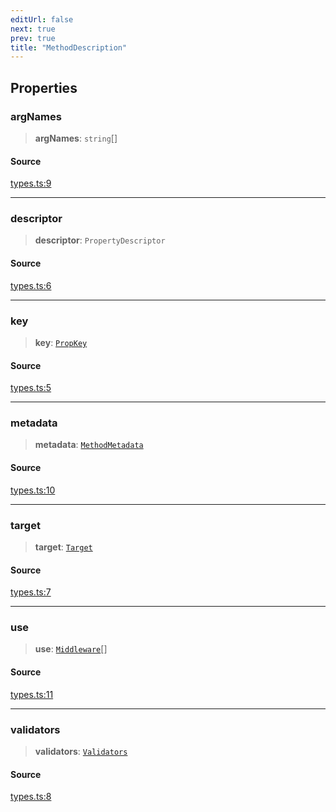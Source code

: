 ```yaml
---
editUrl: false
next: true
prev: true
title: "MethodDescription"
---
```


## Properties

### argNames

> **argNames**: `string`[]

#### Source

[types.ts:9](https://github.com/chord-ts/rpc/blob/0637e5c/src/types.ts#L9)

***

### descriptor

> **descriptor**: `PropertyDescriptor`

#### Source

[types.ts:6](https://github.com/chord-ts/rpc/blob/0637e5c/src/types.ts#L6)

***

### key

> **key**: [`PropKey`](../type-aliases/PropKey.md)

#### Source

[types.ts:5](https://github.com/chord-ts/rpc/blob/0637e5c/src/types.ts#L5)

***

### metadata

> **metadata**: [`MethodMetadata`](MethodMetadata.md)

#### Source

[types.ts:10](https://github.com/chord-ts/rpc/blob/0637e5c/src/types.ts#L10)

***

### target

> **target**: [`Target`](Target.md)

#### Source

[types.ts:7](https://github.com/chord-ts/rpc/blob/0637e5c/src/types.ts#L7)

***

### use

> **use**: [`Middleware`](../type-aliases/Middleware.md)[]

#### Source

[types.ts:11](https://github.com/chord-ts/rpc/blob/0637e5c/src/types.ts#L11)

***

### validators

> **validators**: [`Validators`](Validators.md)

#### Source

[types.ts:8](https://github.com/chord-ts/rpc/blob/0637e5c/src/types.ts#L8)
